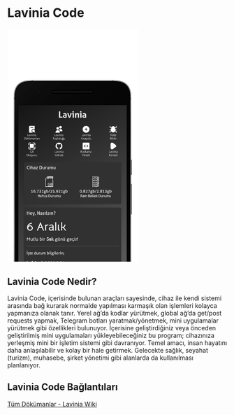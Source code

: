 # Lavinia Code


<img src="https://raw.githubusercontent.com/JeaFrid/LaviniaCode/main/AssetsGlobal/LaviniaPhone1.png" width="300" />

## Lavinia Code Nedir?
Lavinia Code, içerisinde bulunan araçları sayesinde, cihaz ile kendi sistemi arasında bağ kurarak normalde yapılması karmaşık olan işlemleri kolayca yapmanıza olanak tanır. Yerel ağ’da kodlar yürütmek, global ağ’da get/post requests yapmak, Telegram botları yaratmak/yönetmek, mini uygulamalar yürütmek gibi özellikleri bulunuyor. İçerisine geliştirdiğiniz veya önceden geliştirilmiş mini uygulamaları yükleyebileceğiniz bu program; cihazınıza yerleşmiş mini bir işletim sistemi gibi davranıyor. Temel amacı, insan hayatını daha anlaşılabilir ve kolay bir hale getirmek. Gelecekte sağlık, seyahat (turizm), muhasebe, şirket yönetimi gibi alanlarda da kullanılması planlanıyor.
## Lavinia Code Bağlantıları
[Tüm Dökümanlar - Lavinia Wiki](https://github.com/JeaFrid/LaviniaCode/wiki/D%C3%B6k%C3%BCmantasyon)
